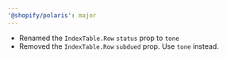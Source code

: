 ```yaml
---
'@shopify/polaris': major
---
```


- Renamed the `IndexTable.Row` `status` prop to `tone`
- Removed the `IndexTable.Row` `subdued` prop. Use `tone` instead.
